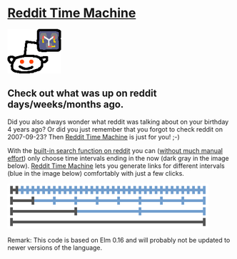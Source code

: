 # [Reddit Time Machine](http://www.editgym.com/reddit-time-machine/)

![logo](src/imgs/snoo.png)

## Check out what was up on reddit days/weeks/months ago.

Did you also always wonder what reddit was talking about on your birthday 4 years ago? Or did you just remember that you forgot to check reddit on 2007-09-23? Then [Reddit Time Machine](http://www.editgym.com/reddit-time-machine/) is just for you! ;-)

With the [built-in search function on reddit](http://www.reddit.com/wiki/search) you can ([without much manual effort](http://www.reddit.com/r/help/comments/27eziq/view_top_posts_of_a_specific_timespan/)) only choose time intervals ending in the now (dark gray in the image below). [Reddit Time Machine](http://www.editgym.com/reddit-time-machine/) lets you generate links for different intervals (blue in the image below) comfortably with just a few clicks.

![timeline](src/imgs/timeline.png)

Remark: This code is based on Elm 0.16 and will probably not be updated to newer versions of the language.